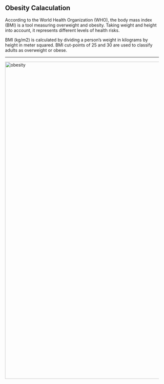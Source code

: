 ## Obesity Calaculation

According to the World Health Organization (WHO), the body mass index (BMI) is a tool measuring overweight and obesity. Taking weight and height into account, it represents different levels of health risks.

BMI (kg/m2) is calculated by dividing a person’s weight in kilograms by height in meter squared. BMI cut-points of 25 and 30 are used to classify adults as overweight or obese.

-----------------------------------------------------------------------------------------------------------------------------
<img width="1036" alt="obesity" src="https://user-images.githubusercontent.com/9898262/41412559-0af4e43a-6fa6-11e8-929d-48b7ae7dde06.png">
